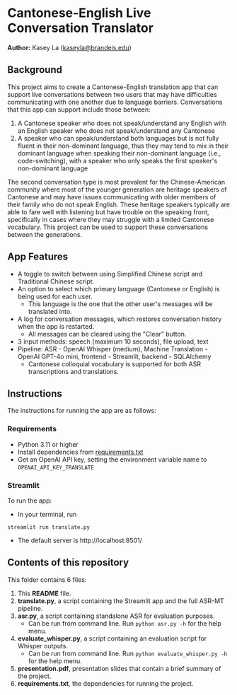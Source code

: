 # Cantonese-English Live Conversation Translator

**Author:** Kasey La (kaseyla@brandeis.edu)

## Background

This project aims to create a Cantonese-English translation app that can support live conversations between two users
that may have difficulties communicating with one another due to language barriers. Conversations that this app can
support include those between:

1. A Cantonese speaker who does not speak/understand any English with an English speaker who does not
   speak/understand any Cantonese
2. A speaker who can speak/understand both languages but is not fully fluent in their non-dominant language, thus they
   may tend to mix in their dominant language when speaking their non-dominant language (i.e., code-switching), with a
   speaker who only speaks the first speaker's non-dominant language

The second conversation type is most prevalent for the Chinese-American community where most of the younger generation
are heritage speakers of Cantonese and may have issues communicating with older members of their family who do not
speak English. These heritage speakers typically are able to fare well with listening but have trouble on the speaking
front, specifically in cases where they may struggle with a limited Cantonese vocabulary. This project can be used to
support these conversations between the generations.

## App Features

* A toggle to switch between using Simplified Chinese script and Traditional Chinese script.
* An option to select which primary language (Cantonese or English) is being used for each user.
    * This language is the one that the other user's messages will be translated into.
* A log for conversation messages, which restores conversation history when the app is restarted.
    * All messages can be cleared using the "Clear" button.
* 3 input methods: speech (maximum 10 seconds), file upload, text
* Pipeline: ASR - OpenAI Whisper (medium), Machine Translation - OpenAI GPT-4o mini, frontend - Streamlit, backend - SQLAlchemy
    * Cantonese colloquial vocabulary is supported for both ASR transcriptions and translations.

## Instructions

The instructions for running the app are as follows:

### Requirements

* Python 3.11 or higher
* Install dependencies from [requirements.txt](https://github.com/kla7/canto-eng-translator/blob/main/requirements.txt)
* Get an OpenAI API key, setting the environment variable name to `OPENAI_API_KEY_TRANSLATE`

### Streamlit

To run the app:
* In your terminal, run
```
streamlit run translate.py
```

* The default server is http://localhost:8501/

## Contents of this repository

This folder contains 6 files:

1. This **README** file.
2. **translate.py**, a script containing the Streamlit app and the full ASR-MT pipeline.
3. **asr.py**, a script containing standalone ASR for evaluation purposes.
    * Can be run from command line. Run `python asr.py -h` for the help menu.
4. **evaluate_whisper.py**, a script containing an evaluation script for Whisper outputs.
    * Can be run from command line. Run `python evaluate_whisper.py -h` for the help menu.
5. **presentation.pdf**, presentation slides that contain a brief summary of the project.
6. **requirements.txt**, the dependencies for running the project.